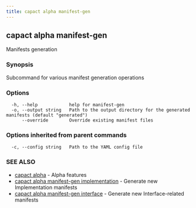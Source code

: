 ```yaml
---
title: capact alpha manifest-gen
---
```


## capact alpha manifest-gen

Manifests generation

### Synopsis

Subcommand for various manifest generation operations

### Options

```
  -h, --help            help for manifest-gen
  -o, --output string   Path to the output directory for the generated manifests (default "generated")
      --override        Override existing manifest files
```

### Options inherited from parent commands

```
  -c, --config string   Path to the YAML config file
```

### SEE ALSO

* [capact alpha](capact_alpha.md)	 - Alpha features
* [capact alpha manifest-gen implementation](capact_alpha_manifest-gen_implementation.md)	 - Generate new Implementation manifests
* [capact alpha manifest-gen interface](capact_alpha_manifest-gen_interface.md)	 - Generate new Interface-related manifests

